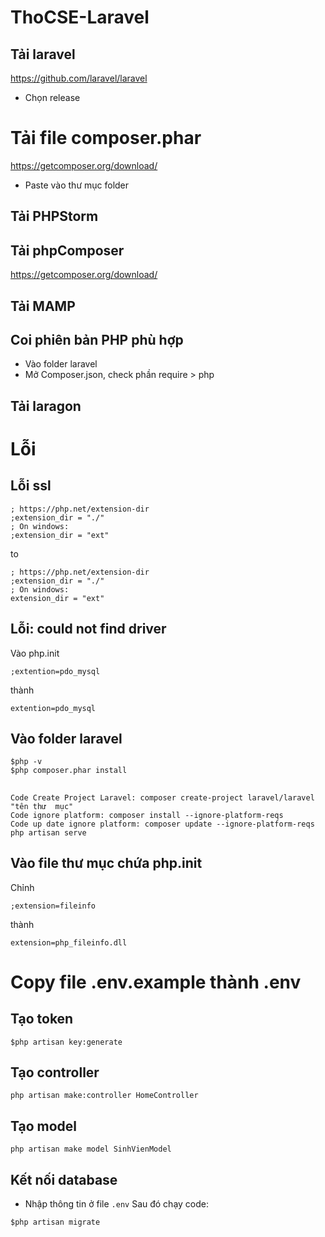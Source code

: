 # ThoCSE-Laravel

## Tải laravel
https://github.com/laravel/laravel
- Chọn release

# Tải file composer.phar
https://getcomposer.org/download/
- Paste vào thư mục folder

## Tải PHPStorm

## Tải phpComposer 
https://getcomposer.org/download/

## Tải MAMP

## Coi phiên bản PHP phù hợp
- Vào folder laravel
- Mở Composer.json, check phần require > php

## Tải laragon

# Lỗi
## Lỗi ssl
```
; https://php.net/extension-dir
;extension_dir = "./"
; On windows:
;extension_dir = "ext"
```
to
```
; https://php.net/extension-dir
;extension_dir = "./"
; On windows:
extension_dir = "ext"
```

## Lỗi: could not find driver
Vào php.init
```
;extention=pdo_mysql
```
thành 
```
extention=pdo_mysql
```

## Vào folder laravel
```
$php -v
$php composer.phar install
```

## 
```
Code Create Project Laravel: composer create-project laravel/laravel "tên thư  mục"
Code ignore platform: composer install --ignore-platform-reqs
Code up date ignore platform: composer update --ignore-platform-reqs
php artisan serve
```

## Vào file thư mục chứa php.init
Chỉnh
```
;extension=fileinfo
```

thành
```
extension=php_fileinfo.dll

```


# Copy file .env.example thành .env

## Tạo token 
```
$php artisan key:generate
```

## Tạo controller
```
php artisan make:controller HomeController
```

## Tạo model
```
php artisan make model SinhVienModel
```

## Kết nối database
- Nhập thông tin ở file `.env`
Sau đó chạy code:
```
$php artisan migrate
```
